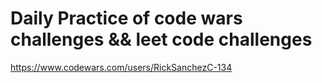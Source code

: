 # Daily Practice of code wars challenges && leet code challenges



https://www.codewars.com/users/RickSanchezC-134
